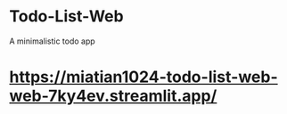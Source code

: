 # Todo-List-Web
A minimalistic todo app
# https://miatian1024-todo-list-web-web-7ky4ev.streamlit.app/
